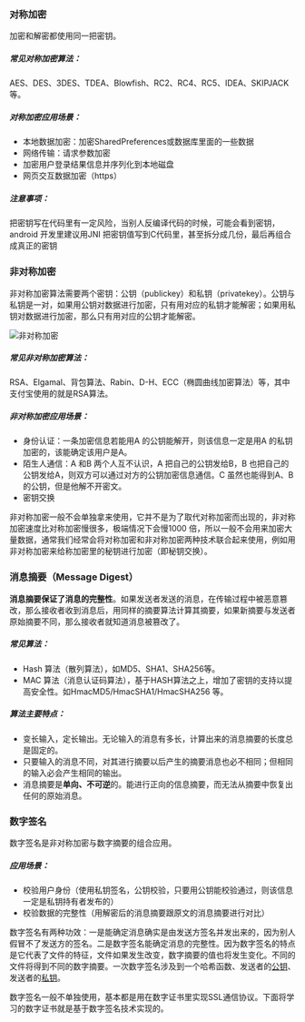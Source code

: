 ### 对称加密

加密和解密都使用同一把密钥。

##### 常见对称加密算法：

AES、DES、3DES、TDEA、Blowfish、RC2、RC4、RC5、IDEA、SKIPJACK 等。

##### **对称加密应用场景**：

- 本地数据加密：加密SharedPreferences或数据库里面的一些数据
- 网络传输：请求参数加密
- 加密用户登录结果信息并序列化到本地磁盘
- 网页交互数据加密（https）

##### **注意事项**：

把密钥写在代码里有一定风险，当别人反编译代码的时候，可能会看到密钥，android 开发里建议用JNI 把密钥值写到C代码里，甚至拆分成几份，最后再组合成真正的密钥

### 非对称加密

非对称加密算法需要两个密钥：公钥（publickey）和私钥（privatekey）。公钥与私钥是一对，如果用公钥对数据进行加密，只有用对应的私钥才能解密；如果用私钥对数据进行加密，那么只有用对应的公钥才能解密。

![非对称加密](http://img.blog.csdn.net/20160910133438466)



##### 常见非对称加密算法：

RSA、Elgamal、背包算法、Rabin、D-H、ECC（椭圆曲线加密算法）等，其中支付宝使用的就是RSA算法。

##### 非对称加密应用场景：

- 身份认证：一条加密信息若能用A 的公钥能解开，则该信息一定是用A 的私钥加密的，该能确定该用户是A。
- 陌生人通信：A 和B 两个人互不认识，A 把自己的公钥发给B，B 也把自己的公钥发给A，则双方可以通过对方的公钥加密信息通信。C 虽然也能得到A、B 的公钥，但是他解不开密文。
- 密钥交换

非对称加密一般不会单独拿来使用，它并不是为了取代对称加密而出现的，非对称加密速度比对称加密慢很多，极端情况下会慢1000 倍，所以一般不会用来加密大量数据，通常我们经常会将对称加密和非对称加密两种技术联合起来使用，例如用非对称加密来给称加密里的秘钥进行加密（即秘钥交换）。

### 消息摘要（Message Digest）

**消息摘要保证了消息的完整性**。如果发送者发送的消息，在传输过程中被恶意篡改，那么接收者收到消息后，用同样的摘要算法计算其摘要，如果新摘要与发送者原始摘要不同，那么接收者就知道消息被篡改了。

##### 常见算法：

- Hash 算法（散列算法），如MD5、SHA1、SHA256等。
- MAC 算法（消息认证码算法），基于HASH算法之上，增加了密钥的支持以提高安全性。如HmacMD5/HmacSHA1/HmacSHA256 等。

##### 算法主要特点：

- 变长输入，定长输出。无论输入的消息有多长，计算出来的消息摘要的长度总是固定的。
- 只要输入的消息不同，对其进行摘要以后产生的摘要消息也必不相同；但相同的输入必会产生相同的输出。
- 消息摘要是**单向、不可逆**的。能进行正向的信息摘要，而无法从摘要中恢复出任何的原始消息。

### 数字签名

数字签名是非对称加密与数字摘要的组合应用。

##### 应用场景：

- 校验用户身份（使用私钥签名，公钥校验，只要用公钥能校验通过，则该信息一定是私钥持有者发布的）
- 校验数据的完整性（用解密后的消息摘要跟原文的消息摘要进行对比）

数字签名有两种功效：一是能确定消息确实是由发送方签名并发出来的，因为别人假冒不了发送方的签名。二是数字签名能确定消息的完整性。因为数字签名的特点是它代表了文件的特征，文件如果发生改变，数字摘要的值也将发生变化。不同的文件将得到不同的数字摘要。一次数字签名涉及到一个哈希函数、发送者的[公钥](http://baike.baidu.com/view/355291.htm)、发送者的[私钥](http://baike.baidu.com/view/493846.htm)。

数字签名一般不单独使用，基本都是用在数字证书里实现SSL通信协议。下面将学习的数字证书就是基于数字签名技术实现的。